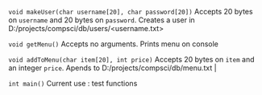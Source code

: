 `void makeUser(char username[20], char password[20])`
Accepts 20 bytes on `username` and 20 bytes on `password`.
Creates a user in D:/projects/compsci/db/users/<username.txt>

`void getMenu()`
Accepts no arguments.
Prints menu on console

`void addToMenu(char item[20], int price)`
Accepts 20 bytes on `item` and an integer `price`.
Apends to D:/projects/compsci/db/menu.txt
<item> | <price>

`int main()`
Current use : test functions